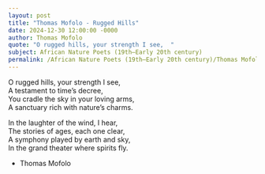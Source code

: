 ```yaml
---
layout: post
title: "Thomas Mofolo - Rugged Hills"
date: 2024-12-30 12:00:00 -0000
author: Thomas Mofolo
quote: "O rugged hills, your strength I see,  "
subject: African Nature Poets (19th–Early 20th century)
permalink: /African Nature Poets (19th–Early 20th century)/Thomas Mofolo/Thomas Mofolo - Rugged Hills
---
```


O rugged hills, your strength I see,  
A testament to time’s decree,  
You cradle the sky in your loving arms,  
A sanctuary rich with nature’s charms.

In the laughter of the wind, I hear,  
The stories of ages, each one clear,  
A symphony played by earth and sky,  
In the grand theater where spirits fly.

- Thomas Mofolo
